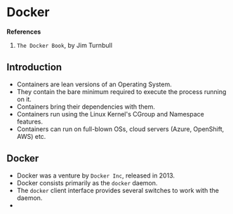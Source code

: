 # Docker

**References**
1. `The Docker Book`, by Jim Turnbull


## Introduction

* Containers are lean versions of an Operating System.
* They contain the bare minimum required to execute the process running on it.
* Containers bring their dependencies with them.
* Containers run using the Linux Kernel's CGroup and Namespace features.
* Containers can run on full-blown OSs, cloud servers (Azure, OpenShift, AWS)  etc.

## Docker

* Docker was a venture by `Docker Inc`, released in 2013.
* Docker consists primarily as the `docker` daemon.
* The `docker` client interface provides several switches to work with the daemon.
*